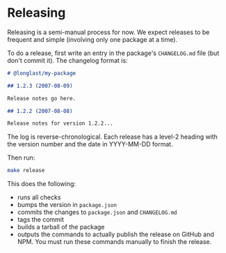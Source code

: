 # Releasing

Releasing is a semi-manual process for now. We expect releases to be frequent
and simple (involving only one package at a time).

To do a release, first write an entry in the package's `CHANGELOG.md` file (but
don't commit it). The changelog format is:

```markdown
# @longlast/my-package

## 1.2.3 (2007-08-09)

Release notes go here.

## 1.2.2 (2007-08-08)

Release notes for version 1.2.2...
```

The log is reverse-chronological. Each release has a level-2 heading with
the version number and the date in YYYY-MM-DD format.

Then run:

```sh
make release
```

This does the following:

- runs all checks
- bumps the version in `package.json`
- commits the changes to `package.json` and `CHANGELOG.md`
- tags the commit
- builds a tarball of the package
- outputs the commands to actually publish the release on GitHub and NPM. You
  must run these commands manually to finish the release.
